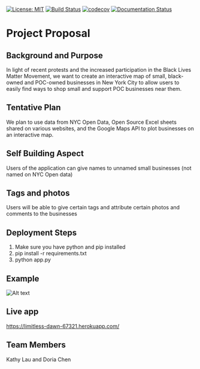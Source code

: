 [![License: MIT](https://img.shields.io/static/v1?label=license&message=MIT&color=red)](https://github.com/KathyLau/COMS4995/blob/master/LICENSE)
[![Build Status](https://travis-ci.com/KathyLau/shop-poc.png?branch=master)](https://travis-ci.com/KathyLau/shop-poc)
[![codecov](https://codecov.io/gh/KathyLau/shop-poc/branch/master/graph/badge.svg)](https://codecov.io/gh/KathyLau/shop-poc)
[![Documentation Status](https://readthedocs.org/projects/shop-poc/badge/?version=latest)](https://shop-poc.readthedocs.io/en/latest/?badge=latest)

# Project Proposal

## Background and Purpose
In light of recent protests and the increased participation in the Black Lives Matter Movement, we want to create an interactive map of small, black-owned and POC-owned businesses in New York City to allow users to easily find ways to shop small and support POC businesses near them.

## Tentative Plan
We plan to use data from NYC Open Data, Open Source Excel sheets shared on various websites, and the Google Maps API to plot businesses on an interactive map.

## Self Building Aspect
Users of the application can give names to unnamed small businesses (not named on NYC Open data)

## Tags and photos
Users will be able to give certain tags and attribute certain photos and comments to the businesses

## Deployment Steps

1. Make sure you have python and pip installed
2. pip install -r requirements.txt
3. python app.py

## Example
![Alt text](/demos/ss2.png?raw=true "Optional Title")

## Live app
https://limitless-dawn-67321.herokuapp.com/

## Team Members
Kathy Lau and Doria Chen
